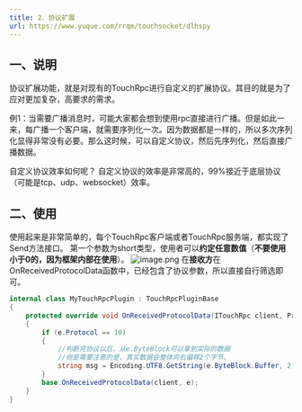 ```yaml
---
title: 2、协议扩展
url: https://www.yuque.com/rrqm/touchsocket/dlhspy
---
```


<a name="cmzOF"></a>

## 一、说明

协议扩展功能，就是对现有的TouchRpc进行自定义的扩展协议。其目的就是为了应对更加复杂，高要求的需求。

例1：当需要广播消息时，可能大家都会想到使用rpc直接进行广播。但是如此一来，每广播一个客户端，就需要序列化一次。因为数据都是一样的，所以多次序列化显得非常没有必要。那么这时候，可以自定义协议，然后先序列化，然后直接广播数据。

自定义协议效率如何呢？
自定义协议的效率是非常高的，99%接近于底层协议（可能是tcp、udp、websocket）效率。

<a name="YZ1bY"></a>

## 二、使用

使用起来是非常简单的，每个TouchRpc客户端或者TouchRpc服务端，都实现了Send方法接口。
第一个参数为short类型，使用者可以**约定任意数值**（**不要使用小于0的，因为框架内部在使用**）。
![image.png](..\\..\assets\dlhspy\1672628417167-065ad7ec-f045-4ccb-9107-c9bdc8ec0e48.png)
在**接收方**在OnReceivedProtocolData函数中，已经包含了协议参数，所以直接自行筛选即可。

```csharp
internal class MyTouchRpcPlugin : TouchRpcPluginBase
{
    protected override void OnReceivedProtocolData(ITouchRpc client, ProtocolDataEventArgs e)
    {
        if (e.Protocol == 10)
        {
            //判断完协议以后，从e.ByteBlock可以拿到实际的数据
            //但是需要注意的是，真实数据会整体向右偏移2个字节。
            string msg = Encoding.UTF8.GetString(e.ByteBlock.Buffer, 2, e.ByteBlock.Len - 2);
        }
        base.OnReceivedProtocolData(client, e);
    }
}
```
